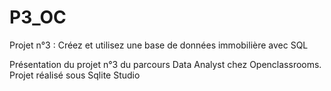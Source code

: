 # P3_OC
Projet n°3 : Créez et utilisez une base de données immobilière avec SQL

Présentation du projet n°3 du parcours Data Analyst chez Openclassrooms.
Projet réalisé sous Sqlite Studio
